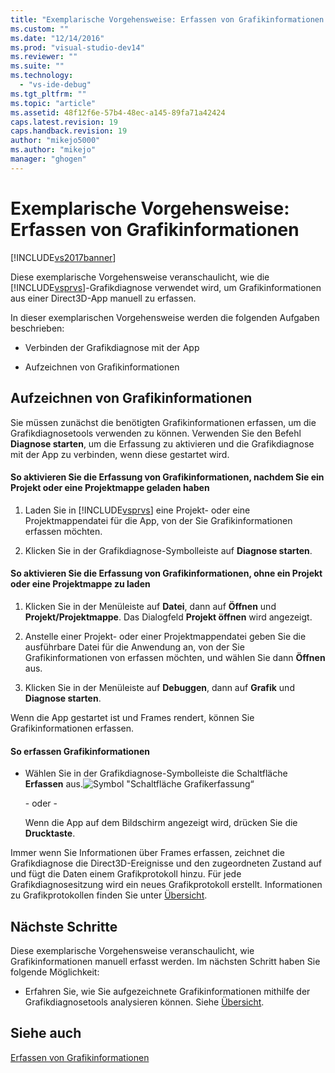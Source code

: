 ```yaml
---
title: "Exemplarische Vorgehensweise: Erfassen von Grafikinformationen | Microsoft Docs"
ms.custom: ""
ms.date: "12/14/2016"
ms.prod: "visual-studio-dev14"
ms.reviewer: ""
ms.suite: ""
ms.technology: 
  - "vs-ide-debug"
ms.tgt_pltfrm: ""
ms.topic: "article"
ms.assetid: 48f12f6e-57b4-48ec-a145-89fa71a42424
caps.latest.revision: 19
caps.handback.revision: 19
author: "mikejo5000"
ms.author: "mikejo"
manager: "ghogen"
---
```

# Exemplarische Vorgehensweise: Erfassen von Grafikinformationen
[!INCLUDE[vs2017banner](../code-quality/includes/vs2017banner.md)]

Diese exemplarische Vorgehensweise veranschaulicht, wie die [!INCLUDE[vsprvs](../code-quality/includes/vsprvs_md.md)]\-Grafikdiagnose verwendet wird, um Grafikinformationen aus einer Direct3D\-App manuell zu erfassen.  
  
 In dieser exemplarischen Vorgehensweise werden die folgenden Aufgaben beschrieben:  
  
-   Verbinden der Grafikdiagnose mit der App  
  
-   Aufzeichnen von Grafikinformationen  
  
## Aufzeichnen von Grafikinformationen  
 Sie müssen zunächst die benötigten Grafikinformationen erfassen, um die Grafikdiagnosetools verwenden zu können. Verwenden Sie den Befehl **Diagnose starten**, um die Erfassung zu aktivieren und die Grafikdiagnose mit der App zu verbinden, wenn diese gestartet wird.  
  
#### So aktivieren Sie die Erfassung von Grafikinformationen, nachdem Sie ein Projekt oder eine Projektmappe geladen haben  
  
1.  Laden Sie in [!INCLUDE[vsprvs](../code-quality/includes/vsprvs_md.md)] eine Projekt\- oder eine Projektmappendatei für die App, von der Sie Grafikinformationen erfassen möchten.  
  
2.  Klicken Sie in der Grafikdiagnose\-Symbolleiste auf **Diagnose starten**.  
  
#### So aktivieren Sie die Erfassung von Grafikinformationen, ohne ein Projekt oder eine Projektmappe zu laden  
  
1.  Klicken Sie in der Menüleiste auf **Datei**, dann auf **Öffnen** und **Projekt\/Projektmappe**. Das Dialogfeld **Projekt öffnen** wird angezeigt.  
  
2.  Anstelle einer Projekt\- oder einer Projektmappendatei geben Sie die ausführbare Datei für die Anwendung an, von der Sie Grafikinformationen von erfassen möchten, und wählen Sie dann **Öffnen** aus.  
  
3.  Klicken Sie in der Menüleiste auf **Debuggen**, dann auf **Grafik** und **Diagnose starten**.  
  
 Wenn die App gestartet ist und Frames rendert, können Sie Grafikinformationen erfassen.  
  
#### So erfassen Grafikinformationen  
  
-   Wählen Sie in der Grafikdiagnose\-Symbolleiste die Schaltfläche **Erfassen** aus.![Symbol "Schaltfläche Grafikerfassung“](~/docs/debugger/graphics/media/debuggingdirectxgraphics.png "DebuggingDirectXGraphics")  
  
     \- oder \-  
  
     Wenn die App auf dem Bildschirm angezeigt wird, drücken Sie die **Drucktaste**.  
  
 Immer wenn Sie Informationen über Frames erfassen, zeichnet die Grafikdiagnose die Direct3D\-Ereignisse und den zugeordneten Zustand auf und fügt die Daten einem Grafikprotokoll hinzu. Für jede Grafikdiagnosesitzung wird ein neues Grafikprotokoll erstellt. Informationen zu Grafikprotokollen finden Sie unter [Übersicht](../debugger/overview-of-visual-studio-graphics-diagnostics.md).  
  
## Nächste Schritte  
 Diese exemplarische Vorgehensweise veranschaulicht, wie Grafikinformationen manuell erfasst werden. Im nächsten Schritt haben Sie folgende Möglichkeit:  
  
-   Erfahren Sie, wie Sie aufgezeichnete Grafikinformationen mithilfe der Grafikdiagnosetools analysieren können. Siehe [Übersicht](../debugger/overview-of-visual-studio-graphics-diagnostics.md).  
  
## Siehe auch  
 [Erfassen von Grafikinformationen](../debugger/capturing-graphics-information.md)